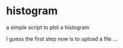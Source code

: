 # histogram
a simple script to plot a histogram


I guess the first step now is to upload a file ...
